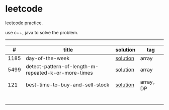 # leetcode

leetcode practice.

use c++, java to solve the problem.

---

| #    | title                                               | solution                                                     | tag       |
| ---- | --------------------------------------------------- | ------------------------------------------------------------ | --------- |
| 1185 | day-of-the-week                                     | [solution](https://github.com/Veeupup/leetcode/blob/master/algorithms/1185_day-of-the-week.md) | array     |
| 5499 | detect-pattern-of-length-m-repeated-k-or-more-times | [solution](https://github.com/Veeupup/leetcode/blob/master/algorithms/5499_detect-pattern-of-length-m-repeated-k-or-more-times.md) | array     |
| 121  | best-time-to-buy-and-sell-stock                     | [solution](121_best-time-to-buy-and-sell-stock.md)           | array，DP |
|      |                                                     |                                                              |           |
|      |                                                     |                                                              |           |
|      |                                                     |                                                              |           |
|      |                                                     |                                                              |           |
|      |                                                     |                                                              |           |
|      |                                                     |                                                              |           |




